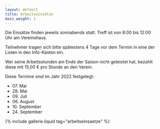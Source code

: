 ```yaml
---
layout: default
title: Arbeitseinsätze
main_weight: 1
---
```


Die Einsätze finden jeweils sonnabends statt. Treff ist von 8:00 bis 12:00 Uhr am Vereinshaus.


Teilnehmer tragen sich bitte spätestens 4 Tage vor dem Termin in eine der Listen in den Info-Kästen ein.

Wer seine Arbeitsstunden am Ende der Saison nicht geleistet hat, bezahlt diese mit 15,00 € pro Stunde an den Verein.

Diese Termine sind im Jahr 2022 festgelegt:

- 07\. Mai 
- 28\. Mai 
- 09\. Juli 
- 06\. August
- 10\. September 
- 24\. September

{% include gallerie.liquid tag="arbeitseinsaetze" %}
